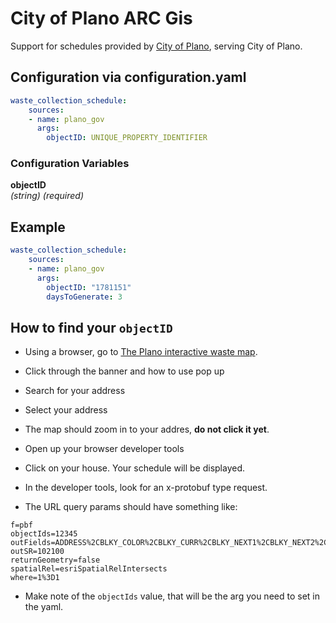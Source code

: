 # City of Plano ARC Gis



Support for schedules provided by [City of Plano](https://www.plano.gov/), serving City of Plano.

## Configuration via configuration.yaml

```yaml
waste_collection_schedule:
    sources:
    - name: plano_gov
      args:
        objectID: UNIQUE_PROPERTY_IDENTIFIER
```

### Configuration Variables

**objectID**  
*(string) (required)*


## Example

```yaml
waste_collection_schedule:
    sources:
    - name: plano_gov
      args:
        objectID: "1781151"
        daysToGenerate: 3
```

## How to find your `objectID`

- Using a browser, go to [The Plano interactive waste map](https://www.plano.gov/630/Residential-Collection-Schedules).
- Click through the banner and how to use pop up
- Search for your address
- Select your address
- The map should zoom in to your addres, **do not click it yet**.
- Open up your browser developer tools
-  Click on your house. Your schedule will be displayed.
- In the developer tools, look for an x-protobuf type request.
  
- The URL query params should have something like:
```
f=pbf
objectIds=12345
outFields=ADDRESS%2CBLKY_COLOR%2CBLKY_CURR%2CBLKY_NEXT1%2CBLKY_NEXT2%2CBULKY_DAY%2CDAY_2017%2CHouseNo%2CREC_CURR%2CREC_NEXT1%2CREC_NEXT2%2CREC_WEEK_2017%2CSERVICE%2COBJECTID
outSR=102100
returnGeometry=false
spatialRel=esriSpatialRelIntersects
where=1%3D1
```
- Make note of the `objectIds` value, that will be the arg you need to set in the yaml.